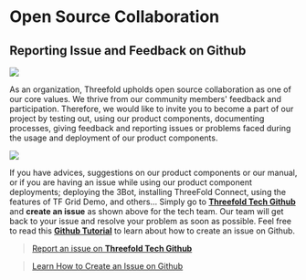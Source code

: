# Open Source Collaboration

## Reporting Issue and Feedback on Github 

![](./img/tftech_github.png)

As an organization, Threefold upholds open source collaboration as one of our core values. We thrive from our community members' feedback and participation. Therefore, we would like to invite you to become a part of our project by testing out, using our product components, documenting processes, giving feedback and reporting issues or problems faced during the usage and deployment of our product components.

![](./img/tftech_github2.png)

If you have advices, suggestions on our product components or our manual, or if you are having an issue while using our product component deployments; deploying the 3Bot, installing ThreeFold Connect, using the features of TF Grid Demo, and others... Simply go to [__Threefold Tech Github__](https://github.com/threefoldtech/home/issues) and __create an issue__ as shown above for the tech team. Our team will get back to your issue and resolve your problem as soon as possible. Feel free to read this [__Github Tutorial__](https://docs.github.com/en/enterprise/2.15/user/articles/creating-an-issue) to learn about how to create an issue on Github.

> [Report an issue on __Threefold Tech Github__](https://github.com/threefoldtech/home/issues)

> [Learn How to Create an Issue on Github](https://docs.github.com/en/enterprise/2.15/user/articles/creating-an-issue)